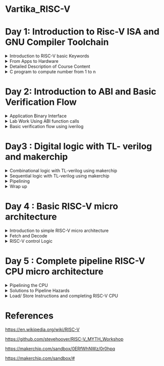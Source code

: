 
# Vartika_RISC-V


# Day 1: Introduction to Risc-V ISA and GNU Compiler Toolchain

<details>
  
  <Summary>
    Introduction to RISC-V basic Keywords
  </Summary>


  RISC-V is an open standard instruction set architecture (ISA) based on reduced instruction set computer (RISC) principles. Unlike most other ISA designs, it is provided under royalty-free open-source licenses.RISC-V is a completely open architecture, allowing anyone to create processors based on the design or create improvements without complicated licensing agreements. RISC-V is a popular alternative to proprietary architectures available today, such as those by ARM. The concept behind RISC-V was motivated by the truth that most of the processor instructions were not utilized by most computer programs, so unnecessary decoding logic was being utilized within the designs of processors, consuming more power and area. The RISC-V processor was implemented to shorten the instruction set and invest more within register resources.
</details>

<details>
  <summary>
     From Apps to Hardware
  </summary>

  The Applications that we generally use enters into the system software and then system software converts High Level Language into Assembly language and subsequently into binary form.
  
 System software has three components:
 1. Operating system
 2. Compiler
 3. Assembler

System software performs the following tasks:
1. It handles the I/O operations
2. It allocates the memory
3. It is low level system function
4. It takes the high level language and converts into binary.

  Following figure correctly depicts the flow diagram of system software.
  
![ProgLanguages06](https://github.com/Vartika-iiitb/Vartika/assets/140998716/3a49823c-7928-4749-89f5-23c291410813)

</details>

<details>
  <summary>
    Detailed Description of Course Content
  </summary>
 
In this section, we are going to see the we will see the basic operations of C program.

**Illustration 1: Integer Addition and Integer Multiplication using C program**

![Screenshot from 2023-08-18 18-00-07](https://github.com/Vartika-iiitb/Vartika/assets/140998716/180e98cd-610f-409f-94c0-f26b6e1fd7d5)


![Screenshot from 2023-08-18 16-30-58](https://github.com/Vartika-iiitb/Vartika/assets/140998716/f2d1b9d5-a164-4af4-b9f3-6c07fbe9d555)


![Screenshot from 2023-08-18 16-31-30](https://github.com/Vartika-iiitb/Vartika/assets/140998716/b9dfd545-d270-4a2c-93e7-4dd8c5992197)


![Screenshot from 2023-08-18 16-33-01](https://github.com/Vartika-iiitb/Vartika/assets/140998716/ee3ca8fe-35d9-408c-be6a-1a893afbcd64)


![Screenshot from 2023-08-18 16-34-35](https://github.com/Vartika-iiitb/Vartika/assets/140998716/0c00e125-bbe6-49aa-8245-a639c4ae9397)


**Illustration 2: Floating numbers addition and multiplication using C programming:**

![Screenshot from 2023-08-18 16-34-49](https://github.com/Vartika-iiitb/Vartika/assets/140998716/6414b8b7-3def-4358-8109-dc40a3345994)

The Screenshot given below depicts the registers which provides the system codes which are available for the programmers to use and understand.

![Screenshot from 2023-08-18 16-52-51](https://github.com/Vartika-iiitb/Vartika/assets/140998716/bd880f84-1680-4072-9efa-90ef59d7e00d)


The Screenshot given below depicts the Memory Allocation and stack pointer. it is used for transfering datas from Registers to the memory, or any data transfer happening between memory, stack pointer and the registers:

![Screenshot from 2023-08-18 16-55-12](https://github.com/Vartika-iiitb/Vartika/assets/140998716/b7bc97d7-eb40-4fc9-9208-5348ddb41582)

</details>

<details>
  <summary> 
C program to compute number from 1 to n
 </summary>

The following Screenshot shows the C code to calculate the sum of numbers from 1 to n:

![Screenshot from 2023-08-19 17-28-13](https://github.com/Vartika-iiitb/Vartika/assets/140998716/94844bdd-fe57-4f80-a329-50ae30760f90)

The command used:

```
gcc sum1ton.c
./a.out

```

![Screenshot from 2023-08-19 17-27-52](https://github.com/Vartika-iiitb/Vartika/assets/140998716/77892bc3-a6ef-4a17-8231-3748f2b89d10)

</details>

# Day 2: Introduction to ABI and Basic Verification Flow

<details>
  <summary>
    Application Binary Interface
  </summary>

An **Application Binary Interface (ABI)** is a set of conventions and specifications that dictate the low-level interface between software components, specifically between different binary programs or modules. The ABI defines how these components interact at the machine code level, ensuring that compiled code from different sources can work together seamlessly, regardless of how they were developed.

Key aspects of an ABI include:

1. Data Representation: How different data types are represented in memory and how they are passed between functions or modules. This includes details about byte ordering, data alignment, and structure layout.

2. Function Calling Convention: How functions are called and how parameters are passed between the caller and the callee. This includes information about register usage, stack management, and return values.


![Screenshot from 2023-08-23 01-51-24](https://github.com/Vartika-iiitb/Vartika_RISC-V/assets/140998716/35b72550-f3c9-4f37-82dc-8b783725d39e)

**Memory Allocation**

  ![Screenshot from 2023-08-23 01-53-50](https://github.com/Vartika-iiitb/Vartika_RISC-V/assets/140998716/582bf7ca-7f04-4573-bafa-b4842519c521)

</details>

<details>
  <summary>
    Lab Work Using ABI function calls
  </summary>
</details>

<details>
  <summary>
    Basic verification flow using iverilog
  </summary>
</details>

# Day3 : Digital logic with TL- verilog and makerchip

<details>
  <summary>  
 Combinational logic with TL-verilog using makerchip
  </summary>
  
   **Introduction to Logic Gates**

  The Screenshot below depicts different logic gates with their corresponding Truth Table:
  However if we have nand gate then one can make different logic gates with Nand gate.
  
![Screenshot from 2023-08-20 19-29-42](https://github.com/Vartika-iiitb/Vartika/assets/140998716/eb29e0bc-8874-480a-9e6f-7bc24f1935a2)

The Screenshort shown below depicts the Boolean operator

![Screenshot from 2023-08-20 19-40-52](https://github.com/Vartika-iiitb/Vartika_RISC-V/assets/140998716/e4219257-1424-49bf-9259-d79dd92f2e41)

**Illustration 1: Combinational Logic - Basic MUX Implementation using Makerchip**

![Screenshot from 2023-08-20 19-43-19](https://github.com/Vartika-iiitb/Vartika_RISC-V/assets/140998716/3c1c55cd-a375-4e9d-b256-dc89599b9411)

![Screenshot from 2023-08-20 19-45-49](https://github.com/Vartika-iiitb/Vartika_RISC-V/assets/140998716/a6882b64-74f0-4c4f-911a-f742955b1a09)


![Screenshot from 2023-08-20 20-07-30](https://github.com/Vartika-iiitb/Vartika/assets/140998716/7d09c56a-9f1a-4807-b8ed-7025f5c859a9)

**Illustration 2 : Combinational Calculator using Makerchip**

  ![Screenshot from 2023-08-20 23-06-13](https://github.com/Vartika-iiitb/Vartika_RISC-V/assets/140998716/e11259d5-3f2a-43fb-a6c7-4a2b0a8e5ce3)

**Illustration 3 : FPGA Multiplier using Makerchip**

![Screenshot from 2023-08-20 23-27-39](https://github.com/Vartika-iiitb/Vartika_RISC-V/assets/140998716/7fe22fc2-6747-43e3-a566-5af380f2368b)

**Illustration 4 : Ripple Carry adder using Makerchip**

![Screenshot from 2023-08-20 19-36-36](https://github.com/Vartika-iiitb/Vartika_RISC-V/assets/140998716/8e30a13d-80d3-4942-837c-ea72ec9a0c4e)


![Screenshot from 2023-08-20 23-31-55](https://github.com/Vartika-iiitb/Vartika_RISC-V/assets/140998716/4bd8a40a-fd40-4e01-a64f-e4be59a09a32)

</details>

<details>
<summary>  
 Sequential logic with TL-verilog using makerchip
</summary>

**What is TL verilog?**

TL-Verilog is a Verilog implementation of TL-X, a language extension that extends any HDL with transaction-level modeling. It is specifically designed for modeling hardware and provides abstract context suited to hardware design with numerous benefits. TL-Verilog eliminates the need for legacy language features of Verilog and introduces simpler syntax. It adds powerful constructs for pipelines and transactions, making it more powerful and has a significant code reduction as compared to other HDL languages.TL-Verilog is built for the design process, not for the mere description of static designs. TL-VHDL is a project that aims to layer transaction-level support on other languages to broaden the reach of the technology.

**Illustration 5 : Fibonacci series**

![Screenshot from 2023-08-20 23-44-16](https://github.com/Vartika-iiitb/Vartika_RISC-V/assets/140998716/e944c5ef-e779-42de-8479-2d238999ff73)

**Illustration 6 : Simple Pythagoras Example**

![Screenshot from 2023-08-20 23-48-47](https://github.com/Vartika-iiitb/Vartika_RISC-V/assets/140998716/4ea4be44-be88-4978-86b4-9a446719d5a3)

![Screenshot from 2023-08-20 23-50-22](https://github.com/Vartika-iiitb/Vartika_RISC-V/assets/140998716/a92db598-e5b6-41f6-8195-a676ea074392)


</details>

<details>
  <summary>
    Pipelining
  </summary>

  Pipelining is a design technique used to improve the throughput of a digital system by breaking down the processing of a task into multiple stages, with each stage performing a specific operation on the data. In traditional Verilog, describing pipelined designs can be quite verbose and require manual management of pipeline registers. TL Verilog simplifies this process by introducing constructs that allow you to define pipelines more easily.

In TL Verilog, the pipelining feature allows you to specify the pipeline stages, their functionality, and the data flow between them using high-level constructs. This abstraction can help designers focus on the functional aspects of the pipeline rather than getting bogged down in the low-level implementation details.

**Illustration 7 : Implementation of pipelining through TL verilog**

![Screenshot from 2023-08-20 23-54-46](https://github.com/Vartika-iiitb/Vartika_RISC-V/assets/140998716/773121dc-33c6-443f-9988-e33b86f8ba75)

**Illustration 8 : Distance Accumulator**

The screenshot shown below depicts the pipelining of the Distance Accumulator:

![Screenshot from 2023-08-21 00-02-31](https://github.com/Vartika-iiitb/Vartika_RISC-V/assets/140998716/84eab665-0dde-4dbb-b3bf-d095840a552f)

![Screenshot from 2023-08-21 00-02-52](https://github.com/Vartika-iiitb/Vartika_RISC-V/assets/140998716/0180b973-2e21-4feb-92de-3ac60abddccc)



**Illustration 9 : 2-cycle Calculator**

![Screenshot from 2023-08-21 00-21-52](https://github.com/Vartika-iiitb/Vartika_RISC-V/assets/140998716/3eb4ad4b-2d7c-4362-af73-c7606fbc8664)

</details>

<details>
  <summary>
    Wrap up
  </summary>

  **Illustration 10 - Conway game of life**

  Here in each cycle, the liveness of a cell (square in the grid) is based on its eight neighboring cells (horizontally, vertically, and diagonally). An empty cell comes to life if it had exactly three live neighbors. It dies if it has fewer than two live neighbors (starvation) or more than three (overpopulation).

This example implements Conway’s Life. The grid is constructed using behavioral hierarchy.

![Screenshot from 2023-08-21 00-49-18](https://github.com/Vartika-iiitb/Vartika_RISC-V/assets/140998716/3cf06db0-3d62-4777-9c2a-b127f28a07fd)

</details>

# Day 4 : Basic RISC-V micro architecture

<details>
  <summary>
    Introduction to simple RISC-V micro architecture
  </summary>

  ![Screenshot from 2023-08-22 22-08-23](https://github.com/Vartika-iiitb/Vartika_RISC-V/assets/140998716/8fd17574-6c64-4b79-9946-5fa3c3114406)


After building up strong basics built in TL-Verilog and digital design, and getting completely familiar with the Makerchip Platform, it was time to move on to the core aspect of the workshop, i.e. to build a RISC V core. On this day , the following basic blocks were implemented :

**1. Program Counter (PC)**

A program counter, also known as the instruction pointer, instruction address register, or sequence control register, is a register in a computer processor that contains the address of the next instruction to be executed from memory.As each instruction is fetched, the program counter increases its stored value by 1. After each instruction is fetched, the program counter points to the next instruction in the sequence. The address specified by the PC will be + n (+1 for a 1-word instruction and +2 for a 2-word instruction) each time one instruction is executed. In the case of an interrupt instruction, the jump destination address is stored.0 The program counter is a fundamental component of a computer's central processing unit (CPU).

**2. Imem-Rd ( Instruction Memory)**

The "instruction memory" refers to a component or subsystem that stores and provides instructions to the processor. It is an essential part of the overall processor architecture, especially in the context of the RISC-V instruction set architecture (ISA).
he instruction memory's main function is to hold the machine code instructions that the processor fetches, decodes, and executes to perform various tasks and operations.

**3. Instruction Decoder**

The "instruction decoder" is a crucial component responsible for interpreting the fetched machine code instructions and determining the appropriate actions that the processor needs to take in order to execute the instruction. It plays a central role in the instruction execution process and is typically located after the instruction fetch stage and before the execution units in the processor pipeline.

**4. Register File**

The register file is a storage component that holds the processor's general-purpose registers. These registers are used for temporary storage of data during instruction execution. In RISC-V, the register file contains a fixed number of registers (e.g., 32 registers in a standard RISC-V implementation).

**5. Arithmatic Logic Unit (ALU)**

In the RISC-V architecture, the ALU (Arithmetic Logic Unit) is responsible for performing arithmetic and logical operations on binary data. It is a critical component within the processor that executes instructions by manipulating data according to the instruction's operation code (opcode) and operands.


Thus the instruction set architecture of base integer instructions, next_pc logic, the register file, ALU, branch instructions, etc. and eventually the CPU core was built and tested, using appropriate testbench logic, and assembly code developed on Day 2, by the end of the day.
</details>

<details>
  <summary>
    Fetch and Decode
  </summary>
  The Implementation plan of risc-V code:
  
![Screenshot from 2023-08-22 23-38-54](https://github.com/Vartika-iiitb/Vartika_RISC-V/assets/140998716/14eb2bd1-4f92-4aab-aa91-68f03d466a66)

**Lab - PC**

The Implementation pipeline:

![Screenshot from 2023-08-22 23-39-08](https://github.com/Vartika-iiitb/Vartika_RISC-V/assets/140998716/dde8aa89-8aea-49ed-a7a4-f3381da83508)

**The Makerchip output**

![Screenshot from 2023-08-22 23-43-23](https://github.com/Vartika-iiitb/Vartika_RISC-V/assets/140998716/90438411-a6a2-47c6-834f-319fab418a71)



<strong>Lab - Fetch</strong>



**The pipeline structure( part 1)**

![Screenshot from 2023-08-22 23-46-32](https://github.com/Vartika-iiitb/Vartika_RISC-V/assets/140998716/369fe660-e114-4cea-8d4f-6912044a0855)


**The pipeline structure( part 2)**  

![Screenshot from 2023-08-22 23-46-58](https://github.com/Vartika-iiitb/Vartika_RISC-V/assets/140998716/791a9d4b-1a3a-4748-95b4-75c02b6eb405)

**The Makerchip output**

![Screenshot from 2023-08-22 23-49-05](https://github.com/Vartika-iiitb/Vartika_RISC-V/assets/140998716/b80b30f3-fc32-4c6e-954f-0d820f192180)

   
**Lab - Instruction Type Decode**

**The Pipeline Structure**

![Screenshot from 2023-08-23 00-33-44](https://github.com/Vartika-iiitb/Vartika_RISC-V/assets/140998716/9d5169e3-8d4e-48ad-9ce6-9ee561a7f565)

**The Makerchip output**

![Screenshot from 2023-08-23 00-34-04](https://github.com/Vartika-iiitb/Vartika_RISC-V/assets/140998716/b0bf171f-7dfb-4e9f-bd34-6ecd6890daca)


**Lab - Instruction Immediate Decode**


![Screenshot from 2023-08-23 00-36-20](https://github.com/Vartika-iiitb/Vartika_RISC-V/assets/140998716/74f5ff07-ca65-4519-85ea-c88143a25f1b)

**The Implementation Output**

![Screenshot from 2023-08-23 00-35-39](https://github.com/Vartika-iiitb/Vartika_RISC-V/assets/140998716/b3828b31-a98f-43b8-8802-12f2800290dd)


**Lab - Instruction Decode**

![Screenshot from 2023-08-23 00-39-43](https://github.com/Vartika-iiitb/Vartika_RISC-V/assets/140998716/702888c2-d8f2-48fe-a68f-7804b3ceabed)


**The Implementation Output**

![Screenshot from 2023-08-23 00-38-15](https://github.com/Vartika-iiitb/Vartika_RISC-V/assets/140998716/b8a58cd3-a8b0-46b5-b446-23270209306a)


**Lab - Instruction Field Decode**

![Screenshot from 2023-08-23 00-41-17](https://github.com/Vartika-iiitb/Vartika_RISC-V/assets/140998716/9d32a560-8448-489d-98e1-6784c77f0126)


Decoder 1:

![Screenshot from 2023-08-23 00-41-37](https://github.com/Vartika-iiitb/Vartika_RISC-V/assets/140998716/e7cfe728-8d0f-419d-a557-855f2832d0a2)


Decoder 2:

![Screenshot from 2023-08-23 00-42-12](https://github.com/Vartika-iiitb/Vartika_RISC-V/assets/140998716/50b09191-54e9-436d-8469-efe2a201a0b4)

</details>


<details>
  <summary>
    RISC-V control Logic
  </summary>

**Lab 1: Register File Read**

**Lab - Register file read - 1**

The Pipeline structure is as follows:

![Screenshot from 2023-08-23 00-48-53](https://github.com/Vartika-iiitb/Vartika_RISC-V/assets/140998716/bcb497e7-add6-4c34-b0ab-b8bf1e13f4bc)

The makerchip Output:

![Screenshot from 2023-08-23 00-52-02](https://github.com/Vartika-iiitb/Vartika_RISC-V/assets/140998716/c5f19837-4cff-4888-98a6-bb1973948cc7)


**Lab - Register file read - 2**

The Pipeline structure is as follows:

![Screenshot from 2023-08-23 00-49-15](https://github.com/Vartika-iiitb/Vartika_RISC-V/assets/140998716/4bfdab74-122d-47bb-8d79-7e82b6de9275)

The makerchip Output:

![Screenshot from 2023-08-23 00-52-02](https://github.com/Vartika-iiitb/Vartika_RISC-V/assets/140998716/4dcdc632-1940-40b9-abb2-cbc3dffc8350)

**Lab 2: ALU**

The Pipeline structure is as follows:

![Screenshot from 2023-08-23 00-54-13](https://github.com/Vartika-iiitb/Vartika_RISC-V/assets/140998716/0aad239e-4fe2-4899-b823-097f35f5bafb)

The makerchip Output:

![Screenshot from 2023-08-23 00-55-23](https://github.com/Vartika-iiitb/Vartika_RISC-V/assets/140998716/4ae9b14b-7b7b-47a8-89d2-aee57eabc8f0)


**Lab 3: Register File Write**

The Pipeline structure is as follows:


![Screenshot from 2023-08-23 00-57-47](https://github.com/Vartika-iiitb/Vartika_RISC-V/assets/140998716/72d3f8c5-3c76-467b-92a4-cdb1d492e4b3)



The makerchip Implementation Output:

![Screenshot from 2023-08-23 00-56-53](https://github.com/Vartika-iiitb/Vartika_RISC-V/assets/140998716/042da73f-594d-4008-bfb8-a000648e6abd)

**Lab 4: Branch Instruction**

The Pipeline structure is as follows:

![Screenshot from 2023-08-23 01-00-56](https://github.com/Vartika-iiitb/Vartika_RISC-V/assets/140998716/670bf006-a740-4ce7-a4c1-29ce59b3974e)


The makerchip Implementation Output:


![Screenshot from 2023-08-23 00-59-05](https://github.com/Vartika-iiitb/Vartika_RISC-V/assets/140998716/0d6baf8c-1f04-4f1b-bef1-0d90aed91a31)

The Pipeline structure is as follows:

![Screenshot from 2023-08-23 01-01-30](https://github.com/Vartika-iiitb/Vartika_RISC-V/assets/140998716/ce2fbea6-1019-422c-8709-3bd0dda3591e)


The makerchip Implementation Output:

![Screenshot from 2023-08-23 01-01-46](https://github.com/Vartika-iiitb/Vartika_RISC-V/assets/140998716/e5ac00ec-c525-4ee7-8a5f-bcfefb3e1d37)


**Lab 5: Testbench**


The makerchip Implementation Output:

![Screenshot from 2023-08-23 01-03-04](https://github.com/Vartika-iiitb/Vartika_RISC-V/assets/140998716/3e6e5432-ac53-422c-aaac-93253ca3809b)


</details>

# Day 5 : Complete pipeline RISC-V CPU micro architecture

<details>
  <summary>
    Pipelining the CPU
  </summary>

  ![Screenshot from 2023-08-23 01-04-26](https://github.com/Vartika-iiitb/Vartika_RISC-V/assets/140998716/462d073a-053f-46e3-aa69-9f8f5666330b)


**Control flow Hazards**

Control flow hazards are situations in computer architectures where the normal sequential execution of instructions is disrupted due to the occurrence of branching or jumping instructions. These hazards can lead to incorrect program behavior, inefficiencies, and pipeline stalls. In the context of the RISC-V architecture, which uses pipelining to enhance performance, control flow hazards can have a significant impact on the efficiency of instruction execution. 

**Read after Write Hazards**

Read-after-write hazards, often abbreviated as RAW hazards, are a type of data hazard that can occur in computer architectures like RISC-V. These hazards arise when an instruction depends on the result of a previous instruction that writes to a register or memory location. In other words, an instruction attempts to read data before the previous instruction that writes to that data has completed its execution. This can lead to incorrect program behavior, as the dependent instruction might operate on stale or incorrect data.

In the context of the RISC-V architecture, which employs pipelining for improved performance, RAW hazards are particularly important to manage, as they can lead to pipeline stalls and reduced throughout. 

**Lab 1. Cycle valid signal**

The makerchip Implementation Output:

![Screenshot from 2023-08-23 01-09-19](https://github.com/Vartika-iiitb/Vartika_RISC-V/assets/140998716/866a44d0-88b1-4c5f-a294-770932471b09)


**Lab 2. Cycle RISC-V**

The Pipeline structure is as follows:

![Screenshot from 2023-08-23 01-10-50](https://github.com/Vartika-iiitb/Vartika_RISC-V/assets/140998716/1a4ec402-9a38-4b1d-863d-4d865eb97349)

The makerchip Implementation Output:

![Screenshot from 2023-08-23 01-11-01](https://github.com/Vartika-iiitb/Vartika_RISC-V/assets/140998716/fe883638-8ad3-4876-9064-a547f1f4b6e9)

</details>

<details>
  <summary>
    Solutions to Pipeline Hazards
  </summary>

**LAB - Register File Bypass**

The pipeline structure is shown below:

![Screenshot from 2023-08-23 01-37-55](https://github.com/Vartika-iiitb/Vartika_RISC-V/assets/140998716/66d0b7b4-4089-4bac-a3f0-c63656708de8)

The makerchip Implementation is shown below:

![Screenshot from 2023-08-23 01-40-39](https://github.com/Vartika-iiitb/Vartika_RISC-V/assets/140998716/55ec7e15-dc51-47dc-ad8d-06f76aefd9c0)

 **LAB - ALU**

The makerchip Implementation is shown below:

 ![Screenshot from 2023-08-23 01-42-41](https://github.com/Vartika-iiitb/Vartika_RISC-V/assets/140998716/70874d93-bb4f-417b-b3e8-c5030611ccad)

</details>

<details>
  <summary>
    Load/ Store Instructions and completing RISC-V CPU
  </summary>
  
**Load Instruction**

The pipeline structure is shown below:

![Screenshot from 2023-08-23 01-34-08](https://github.com/Vartika-iiitb/Vartika_RISC-V/assets/140998716/88862b44-4964-4664-acac-98ef9a64b314)


The Makerchip Implementation is as follows:

![Screenshot from 2023-08-23 01-32-20](https://github.com/Vartika-iiitb/Vartika_RISC-V/assets/140998716/9e06df4b-6c33-4f4a-b5f4-2b6b9cc82295)


**Load_store**

The pipeline structure is shown below:

![Screenshot from 2023-08-23 01-36-08](https://github.com/Vartika-iiitb/Vartika_RISC-V/assets/140998716/73833c44-706e-4494-8b2e-e26f431ae163)


The Makerchip Implementation is as follows:

![Screenshot from 2023-08-23 01-31-41](https://github.com/Vartika-iiitb/Vartika_RISC-V/assets/140998716/ce69232b-8be4-416d-9a8b-e409f2a85378)


**Jumps**

The Pipeline structure is as follows:

![Screenshot from 2023-08-23 01-29-21](https://github.com/Vartika-iiitb/Vartika_RISC-V/assets/140998716/969c0cee-24f6-457e-bf51-759a7b1bef74)


The makerchip Implementation Output:

![Screenshot from 2023-08-23 01-29-30](https://github.com/Vartika-iiitb/Vartika_RISC-V/assets/140998716/906150d1-f97a-4929-bf1c-e1523d3ca2ec)

  **Risc-V core CPU - Final Implementation:**

  ```
\m4_TLV_version 1d: tl-x.org
\SV
   // This code can be found in: https://github.com/stevehoover/RISC-V_MYTH_Workshop
   
   m4_include_lib(['https://raw.githubusercontent.com/Lasya-G/Risc_V/main/risc-v_shell_lib.tlv'])

\SV
   m4_makerchip_module   // (Expanded in Nav-TLV pane.)
\TLV

   // /====================\
   // | Sum 1 to 9 Program |
   // \====================/
   //
   // Program for MYTH Workshop to test RV32I
   // Add 1,2,3,...,9 (in that order).
   //
   // Regs:
   //  r10 (a0): In: 0, Out: final sum
   //  r12 (a2): 10
   //  r13 (a3): 1..10
   //  r14 (a4): Sum
   //
   // External to function:
   m4_asm(ADD, r10, r0, r0)             // Initialize r10 (a0) to 0.
   // Function:
   m4_asm(ADD, r14, r10, r0)            // Initialize sum register a4 with 0x0
   m4_asm(ADDI, r12, r10, 1010)         // Store count of 10 in register a2.
   m4_asm(ADD, r13, r10, r0)            // Initialize intermediate sum register a3 with 0
   // Loop:
   m4_asm(ADD, r14, r13, r14)           // Incremental addition
   m4_asm(ADDI, r13, r13, 1)            // Increment intermediate register by 1
   m4_asm(BLT, r13, r12, 1111111111000) // If a3 is less than a2, branch to label named <loop>
   m4_asm(ADD, r10, r14, r0)            // Store final result to register a0 so that it can be read by main program
   m4_asm(SW, r0, r10, 10000)           // Store the final result value to byte address 16
   m4_asm(LW, r15, r0, 10000)           // Load the final result value from adress 16 to x17
   
   // Optional:
   // m4_asm(JAL, r7, 00000000000000000000) // Done. Jump to itself (infinite loop). (Up to 20-bit signed immediate plus implicit 0 bit (unlike JALR) provides byte address; last immediate bit should also be 0)
   m4_define_hier(['M4_IMEM'], M4_NUM_INSTRS)


   |cpu
      @0
         $reset = *reset;
         
         //MODIFIED NEXT PC LOGIC FOR INCLUDING BRANCH INSTRCUTIONS
         $pc[31:0] = >>1$reset ? 32'b0 :
                     >>3$valid_taken_branch ? >>3$br_target_pc :
                     >>3$valid_load ? >>3$inc_pc :
                     >>3$valid_jump && >>3$is_jal ? >>3$br_target_pc :
                     >>3$valid_jump && >>3$is_jalr ? >>3$jalr_target_pc :
                     >>1$inc_pc ;
         //START LOGIC TO PROVIDE FIRST VALID LOGIC
         //$start = (>>1$reset && $reset == 0) ? 1'b1 : 1'b0;
         //$valid = $reset ? 1'b0 :
                  //$start ? 1'b1 : >>3$valid;
     
      @1  
         //INSTRUCTION FETCH
         $inc_pc[31:0] = $pc + 32'd4;
         
         $imem_rd_en = !$reset;
         $imem_rd_addr[M4_IMEM_INDEX_CNT-1:0] = $pc[M4_IMEM_INDEX_CNT+1:2];
         
         $instr[31:0] = $imem_rd_data[31:0];
         
         //INSTRUCTION TYPES DECODE        
         
         $is_u_instr = $instr[6:2] ==? 5'b0x101;
         
         $is_s_instr = $instr[6:2] ==? 5'b0100x;
         
         $is_r_instr = $instr[6:2] ==? 5'b011x0 ||
                       $instr[6:2] ==? 5'b01011 ||
                       $instr[6:2] ==? 5'b10100;
         
         $is_j_instr = $instr[6:2] ==? 5'b11011;
         
         $is_i_instr = $instr[6:2] ==? 5'b0000x ||
                       $instr[6:2] ==? 5'b001x0 ||
                       $instr[6:2] ==? 5'b11001;
         
         $is_b_instr = $instr[6:2] ==? 5'b11000;
         
         //INSTRUCTION IMMEDIATE DECODE
         $imm[31:0] = $is_i_instr ? {{21{$instr[31]}}, $instr[30:20]} :
                      $is_s_instr ? {{21{$instr[31]}}, $instr[30:25], $instr[11:7]} :
                      $is_b_instr ? {{20{$instr[31]}}, $instr[7], $instr[30:25], $instr[11:8], 1'b0} :
                      $is_u_instr ? {$instr[31:12], 12'b0} :
                      $is_j_instr ? {{12{$instr[31]}}, $instr[19:12], $instr[20], $instr[30:21], 1'b0} :
                                                            32'b0;
         //INSTRUCTION DECODE
         $opcode[6:0] = $instr[6:0];
         
         
         //INSTRUCTION FIELD DECODE
         $rs2_valid = $is_r_instr || $is_s_instr || $is_b_instr;
         ?$rs2_valid
            $rs2[4:0] = $instr[24:20];
           
         $rs1_valid = $is_r_instr  || $is_s_instr || $is_b_instr || $is_i_instr;
         ?$rs1_valid
            $rs1[4:0] = $instr[19:15];
         
         $funct3_valid = $is_r_instr  || $is_s_instr || $is_b_instr || $is_i_instr;
         ?$funct3_valid
            $funct3[2:0] = $instr[14:12];
           
         $funct7_valid = $is_r_instr ;
         ?$funct7_valid
            $funct7[6:0] = $instr[31:25];
           
         $rd_valid = $is_r_instr  || $is_u_instr || $is_j_instr || $is_i_instr;
         ?$rd_valid
            $rd[4:0] = $instr[11:7];
         
         
      @2
         //INSTRUCTION DECODE
         $dec_bits[10:0] = {$funct7[5],$funct3,$opcode};
         $is_beq = $dec_bits ==? 11'bx_000_1100011;
         $is_bne = $dec_bits ==? 11'bx_001_1100011;
         $is_blt = $dec_bits ==? 11'bx_100_1100011;
         $is_bge = $dec_bits ==? 11'bx_101_1100011;
         $is_bltu = $dec_bits ==? 11'bx_110_1100011;
         $is_bgeu = $dec_bits ==? 11'bx_111_1100011;
         $is_addi = $dec_bits ==? 11'bx_000_0010011;
         $is_add = $dec_bits ==? 11'b0_000_0110011;
         $is_lui = $dec_bits ==? 11'bx_xxx_0110111;
         $is_auipc = $dec_bits ==? 11'bx_xxx_0010111;
         $is_jal = $dec_bits ==? 11'bx_xxx_1101111;
         $is_jalr = $dec_bits ==? 11'bx_000_1100111;
         $is_load = $opcode == 7'b0000011;
         $is_sb = $dec_bits ==? 11'bx_000_0100011;
         $is_sh = $dec_bits ==? 11'bx_001_0100011;
         $is_sw = $dec_bits ==? 11'bx_010_0100011;
         $is_slti = $dec_bits ==? 11'bx_010_0010011;
         $is_sltiu = $dec_bits ==? 11'bx_011_0100011;
         $is_xori = $dec_bits ==? 11'bx_100_0100011;
         $is_ori = $dec_bits ==? 11'bx_110_0100011;
         $is_andi = $dec_bits ==? 11'bx_111_0100011;
         $is_slli = $dec_bits ==? 11'b0_001_0100011;
         $is_srli = $dec_bits ==? 11'b0_101_0100011;
         $is_srai = $dec_bits ==? 11'b1_101_0100011;
         $is_sub = $dec_bits ==? 11'b1_000_0110011;
         $is_sll = $dec_bits ==? 11'b0_001_0110011;
         $is_slt = $dec_bits ==? 11'b0_010_0110011;
         $is_sltu = $dec_bits ==? 11'b0_011_0110011;
         $is_xor = $dec_bits ==? 11'b0_100_0110011;
         $is_srl = $dec_bits ==? 11'b0_101_0110011;
         $is_sra = $dec_bits ==? 11'b1_101_0110011;
         $is_or = $dec_bits ==? 11'b0_110_0110011;
         $is_and = $dec_bits ==? 11'b0_111_0110011;
         
         $jalr_target_pc[31:0] = $src1_value +$imm ;
      @3
         $is_jump = $is_jal || $is_jalr ;   
         `BOGUS_USE($is_beq $is_bne $is_blt $is_bge $is_bltu $is_bgeu $is_addi $is_add
                    $is_lui $is_auipc $is_jal $is_jalr $is_load $is_sb $is_sh $is_sw $is_slti
                    $is_sltiu $is_xori $is_ori $is_andi $is_slli $is_srli $is_srai $is_sub $is_sll
                    $is_slt $is_sltu $is_xor $is_srl $is_sra $is_or $is_and)
         
      @2  
         //REGISTER FILE READ
         //$rf_wr_en = 1'b0;
         //$rf_wr_index[4:0] = 5'b0;
         //$rf_wr_data[31:0] = 32'b0;
         $rf_rd_en1 = $rs1_valid;
         $rf_rd_index1[4:0] = $rs1;
         $rf_rd_en2 = $rs2_valid;
         $rf_rd_index2[4:0] = $rs2;
         
         $src1_value[31:0] = >>1$rf_wr_en && (>>1$rf_wr_index == $rf_rd_index1) ? >>1$result : $rf_rd_data1;
         $src2_value[31:0] = >>1$rf_wr_en && (>>1$rf_wr_index == $rf_rd_index2) ? >>1$result : $rf_rd_data2;
         $br_target_pc[31:0] = $pc +$imm;
         
      @3  
         //ARITHMETIC AND LOGIC UNIT (ALU)
         
         $sltu_rslt[31:0] = $src1_value < $src2_value;
         $sltiu_rslt[31:0] = $src1_value < $imm;
         $result[31:0] = $is_addi ? $src1_value + $imm :
                         $is_add ? $src1_value + $src2_value :
                         $is_andi ? $src1_value & $imm :
                         $is_ori ? $src1_value | $imm :
                         $is_xori ? $src1_value ^ $imm :
                         $is_slli ? $src1_value << $imm[5:0] :
                         ($is_addi || $is_load || $is_s_instr) ? $src1_value + $imm :
                         $is_srli ? $src1_value >> $imm[5:0] :
                         $is_and ? $src1_value & $src2_value :
                         $is_or ? $src1_value | $src2_value :
                         $is_xor ? $src1_value ^ $src2_value :
                         $is_sub ? $src1_value - $src2_value :
                         $is_sll ? $src1_value << $src2_value[4:0] :
                         $is_srl ? $src1_value >> $src2_value[4:0] :
                         $is_sltu ? $sltu_rslt :
                         $is_sltiu ? $sltiu_rslt :
                         $is_lui ? {$imm[31:12],12'b0} :
                         $is_auipc ? $pc + $imm :
                         $is_jal ? $pc + 4 :
                         $is_jalr ? $pc + 4 :
                         $is_srai ? { {32{$src1_value[31]}},$src1_value} >> $imm[4:0] :
                         $is_slt ? ($src1_value[31] == $src2_value[31]) ? $sltu_rslt : {31'b0,$src1_value[31]} :
                         $is_slti ? ($src1_value[31] == $imm[31]) ? $sltiu_rslt : {31'b0,$src1_value[31]} :
                         $is_sra ? { {32{$src1_value[31]}},$src1_value} >> $src2_value[4:0] :
                         32'bx;
         
         
         //REGISTER FILE WRITE
         $rf_wr_en = ($rd_valid && $rd != 5'b0 && $valid) || >>2$valid_load;
         $rf_wr_index[4:0] = >>2$valid_load ? >>2$rd : $rd;
         $rf_wr_data[31:0] = >>2$valid_load ? >>2$ld_data : $result;
         
         
         //BRANCH INSTRUCTIONS 1
         $taken_branch = $is_beq ? ($src1_value == $src2_value):
                         $is_bne ? ($src1_value != $src2_value):
                         $is_blt ? (($src1_value < $src2_value) ^ ($src1_value[31] != $src2_value[31])):
                         $is_bge ? (($src1_value >= $src2_value) ^ ($src1_value[31] != $src2_value[31])):
                         $is_bltu ? ($src1_value < $src2_value):
                         $is_bgeu ? ($src1_value >= $src2_value):
                         1'b0;
          //CYCLE VALID INSTRUCTIONS
         $valid = !(>>1$valid_taken_branch || >>2$valid_taken_branch ||
                    >>1$valid_load || >>2$valid_load) ;
         
         $valid_load = $valid && $is_load ;
         //$valid = !(>>1$valid_taken_branch || >>2$valid_taken_branch);
         $valid_taken_branch = $valid && $taken_branch;
         $valid_jump = $is_jump && $valid ;
         `BOGUS_USE($taken_branch)
      @4
         //MINI 1-R/W MEMORY
         $dmem_wr_en = $is_s_instr && $valid ;
         $dmem_addr[3:0] = $result[5:2] ;
         $dmem_wr_data[31:0] = $src2_value ;
         $dmem_rd_en = $is_load ;
         
      @5
         //LOAD DATA
         $ld_data[31:0] = $dmem_rd_data ;   
         
         
         

      // Note: Because of the magic we are using for visualisation, if visualisation is enabled below,
      //       be sure to avoid having unassigned signals (which you might be using for random inputs)
      //       other than those specifically expected in the labs. You'll get strange errors for these.

   
   // Assert these to end simulation (before Makerchip cycle limit).
   //*passed = *cyc_cnt > 40;
   *passed = |cpu/xreg[15]>>5$value == (1+2+3+4+5+6+7+8+9) ;
   *failed = 1'b0;
   
   // Macro instantiations for:
   //  o instruction memory
   //  o register file
   //  o data memory
   //  o CPU visualization
   |cpu
      m4+imem(@1)    // Args: (read stage)
      m4+rf(@2, @3)  // Args: (read stage, write stage) - if equal, no register bypass is required
      m4+dmem(@4)    // Args: (read/write stage)
   
   m4+viz(@4)    // For visualisation, argument should be at least equal to the last stage of CPU logic
   //@4 would work for all lab
\SV
   endmodule
```
The Makerchip Implementation Output:

![Screenshot from 2023-08-23 01-27-51](https://github.com/Vartika-iiitb/Vartika_RISC-V/assets/140998716/6447df87-ed96-4629-bf9b-4566bf341737)


</details>

# References

<summary>

  https://en.wikipedia.org/wiki/RISC-V

  https://github.com/stevehoover/RISC-V_MYTH_Workshop

  https://makerchip.com/sandbox/0ERfWhNWz/0r0hpq

  https://makerchip.com/sandbox/#
  
</summary>
